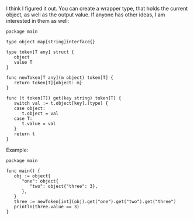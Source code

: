 I think I figured it out. You can create a wrapper type, that holds the current
object, as well as the output value. If anyone has other ideas, I am interested
in them as well:

~~~
package main

type object map[string]interface{}

type token[T any] struct {
   object
   value T
}

func newToken[T any](m object) token[T] {
   return token[T]{object: m}
}

func (t token[T]) get(key string) token[T] {
   switch val := t.object[key].(type) {
   case object:
      t.object = val
   case T:
      t.value = val
   }
   return t
}
~~~

Example:

~~~
package main

func main() {
   obj := object{
      "one": object{
         "two": object{"three": 3},
      },
   }
   three := newToken[int](obj).get("one").get("two").get("three")
   println(three.value == 3)
}
~~~
